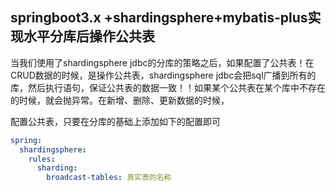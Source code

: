 ## springboot3.x +shardingsphere+mybatis-plus实现水平分库后操作公共表

当我们使用了shardingsphere jdbc的分库的策略之后，如果配置了公共表！在CRUD数据的时候，是操作公共表，shardingsphere jdbc会把sql广播到所有的库，然后执行语句，保证公共表的数据一致！！如果某个公共表在某个库中不存在的时候，就会抛异常。在新增、删除、更新数据的时候，

配置公共表，只要在分库的基础上添加如下的配置即可

```yaml
spring:
  shardingsphere:
    rules:
      sharding:
        broadcast-tables: 真实表的名称

```

